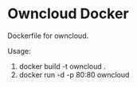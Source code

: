 Owncloud Docker
===============

Dockerfile for owncloud.

Usage:

1. docker build -t owncloud .
2. docker run -d -p 80:80 owncloud
